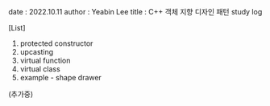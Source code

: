 date : 2022.10.11
author : Yeabin Lee
title : C++ 객체 지향 디자인 패턴 study log

[List]
1. protected constructor
2. upcasting
3. virtual function
4. virtual class
5. example - shape drawer


(추가중)

